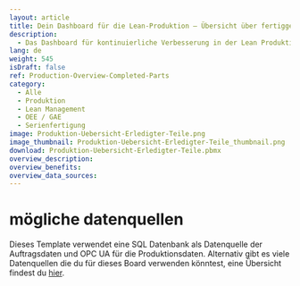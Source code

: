```yaml
---
layout: article
title: Dein Dashboard für die Lean-Produktion ― Übersicht über fertiggestellte Teile
description: 
  - Das Dashboard für kontinuierliche Verbesserung in der Lean Produktion!  Dieses Template liefert eine nützliche Übersicht über deine Produktionsprozesse! Lasse dir im Soll-ist-Vergleich die Menge der bereits fertiggestellten Teile und die Zielmenge anzeigen. Zusätzlich können Durchlauf- und Ausfallzeiten, GAE Werte, Auftragsdaten und andere Metainformationen beleuchtet werden. Lade dir das Template direkt herunter und passe es ganz nach deinen Bedürfnissen an.
lang: de
weight: 545
isDraft: false
ref: Production-Overview-Completed-Parts
category:
  - Alle
  - Produktion
  - Lean Management
  - OEE / GAE
  - Serienfertigung
image: Produktion-Uebersicht-Erledigter-Teile.png
image_thumbnail: Produktion-Uebersicht-Erledigter-Teile_thumbnail.png
download: Produktion-Uebersicht-Erledigter-Teile.pbmx
overview_description:
overview_benefits:
overview_data_sources:
---
```

# mögliche datenquellen
Dieses Template verwendet eine SQL Datenbank als Datenquelle der Auftragsdaten und OPC UA für die Produktionsdaten. Alternativ gibt es viele Datenquellen die du für dieses Board verwenden könntest, eine Übersicht findest du [hier](https://peakboard.com/schnittstellen/).
